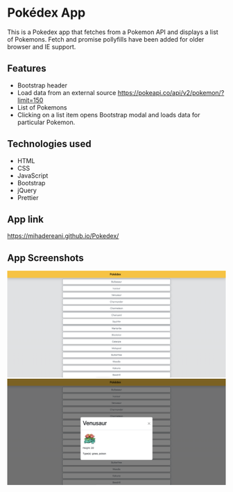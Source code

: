 # Pokédex App

This is a Pokedex app that fetches from a Pokemon API and displays a list of Pokemons.
Fetch and promise pollyfills have been added for older browser and IE support.

## Features

- Bootstrap header
- Load data from an external source https://pokeapi.co/api/v2/pokemon/?limit=150
- List of Pokemons
- Clicking on a list item opens Bootstrap modal and loads data for particular Pokemon.

## Technologies used

- HTML
- CSS
- JavaScript
- Bootstrap
- jQuery
- Prettier

## App link

https://mihadereani.github.io/Pokedex/

## App Screenshots

![](./img/Screenshot%202023-03-23%20at%2015.49.20.png)
![](./img/Screenshot%202023-03-23%20at%2015.49.31.png)
